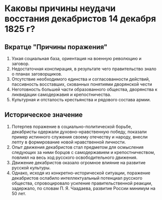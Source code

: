 ﻿# Каковы причины неудачи восстания декабристов 14 декабря 1825 г? 

## Вкратце "Причины поражения"
1. Узкая социальная база, ориентация на военную революцию и заговор.
2. Недостаточная конспирация, в результате чего правительство знало о планах заговорщиков.
3. Отсутствие необходимого единства и согласованности действий, пассивность восставших, скованных понятиями дворянской чести
4. Неготовность большей части образованного общества, дворянства к ликвидации самодержавия и крепостничества.
5. Культурная и отсталость крестьянства и рядового состава армии.

## Историческое значение 

1. Потерпев поражение в социально-политической борьбе, декабристы одержали духовно-нравственную победу, показали пример истинного служения своему отечеству и народу, внесли лепту в формирование новой нравственной личности.
2. Опыт движения декабристов стал предметом для осмысления следующих за ними борцов с самодержавием и крепостничеством, повлиял на весь ход русского освободительного движения.
3. Движение декабристов оказало огромное влияние на развитие русской культуры.
4. Однако, исходя из конкретно-исторической ситуации, поражение декабристов ослабило интеллектуальный потенциал русского общества, спровоцировало усиление правительственной реакции, задержало, по словам П. Я. Чаадаева, развитие России минимум на 50 лет. 